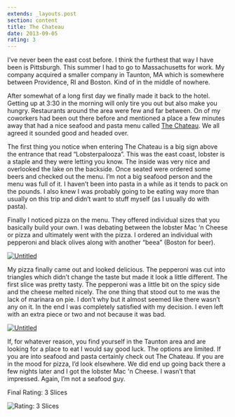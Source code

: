 ```yaml
---
extends: _layouts.post
section: content
title: The Chateau
date: 2013-09-05
rating: 3
---
```


I’ve never been the east cost before. I think the furthest that way I have been is Pittsburgh. This summer I had to go to Massachusetts for work. My company acquired a smaller company in Taunton, MA which is somewhere between Providence, RI and Boston. Kind of in the middle of nowhere.

After somewhat of a long first day we finally made it back to the hotel. Getting up at 3:30 in the morning will only tire you out but also make you hungry. Restaurants around the area were few and far between. On of my coworkers had been out there before and mentioned a place a few minutes away that had a nice seafood and pasta menu called [The Chateau](http://www.chateaurestaurant.com/). We all agreed it sounded good and headed over.

The first thing you notice when entering The Chateau is a big sign above the entrance that read “Lobsterpalooza”. This was the east coast, lobster is a staple and they were letting you know. The inside was very nice and overlooked the lake on the backside. Once seated were ordered some beers and checked out the menu. I’m not a big seafood person and the menu was full of it. I haven’t been into pasta in a while as it tends to pack on the pounds. I also knew I was probably going to be eating way more than usually on this trip and didn’t want to stuff myself (as I usually do with pasta).

Finally I noticed pizza on the menu. They offered individual sizes that you basically build your own. I was debating between the lobster Mac ‘n Cheese or pizza and ultimately went with the pizza. I ordered an individual with pepperoni and black olives along with another “beea” (Boston for beer).

[![Untitled](http://farm8.staticflickr.com/7325/9569286353_92f84672cb.jpg)](http://www.flickr.com/photos/joefearnley/9569286353/ "Untitled by joefearnley, on Flickr")

My pizza finally came out and looked delicious. The pepperoni was cut into triangles which didn’t change the taste but made it look a little different. The first slice was pretty tasty. The pepperoni was a little bit on the spicy side and the cheese melted nicely. The one thing that stood out to me was the lack of marinara on pie. I don’t why but it almost seemed like there wasn’t any on it. In the end I was completely satisfied with my decision. I even left with an extra piece or two and not because it was bad.

[![Untitled](http://farm8.staticflickr.com/7396/9569283749_220f2017eb.jpg)](http://www.flickr.com/photos/joefearnley/9569283749/ "Untitled by joefearnley, on Flickr")

If, for whatever reason, you find yourself in the Taunton area and are looking for a place to eat I would say good luck. The options are limited. If you are into seafood and pasta certainly check out The Chateau. If you are in the mood for pizza, I’d look elsewhere. We did end up going back there a few nights later and I got the lobster Mac 'n Cheese. I wasn’t that impressed. Again, I’m not a seafood guy.

Final Rating: 3 Slices

![Rating: 3 Slices](/assets/img/pizza3_sm.jpg)